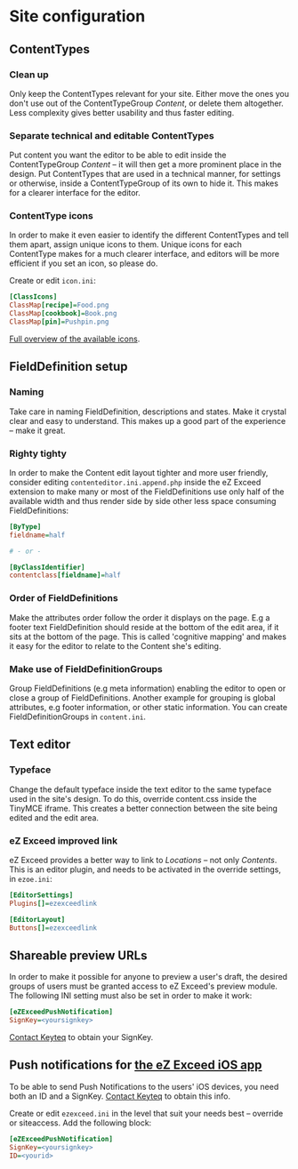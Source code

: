 Site configuration
==================

## <a name="site-configuration-content-types"></a> ContentTypes

### Clean up

Only keep the ContentTypes relevant for your site. Either move the ones you don't use out of the ContentTypeGroup *Content*, or delete them altogether. Less complexity gives better usability and thus faster editing.

### Separate technical and editable ContentTypes

Put content you want the editor to be able to edit inside the ContentTypeGroup *Content* – it will then get a more prominent place in the design. Put ContentTypes that are used in a technical manner, for settings or otherwise, inside a ContentTypeGroup of its own to hide it. This makes for a clearer interface for the editor.

### ContentType icons

In order to make it even easier to identify the different ContentTypes and tell them apart, assign unique icons to them. Unique icons for each ContentType makes for a much clearer interface, and editors will be more efficient if you set an icon, so please do.

Create or edit `icon.ini`:

```ini
[ClassIcons]
ClassMap[recipe]=Food.png
ClassMap[cookbook]=Book.png
ClassMap[pin]=Pushpin.png
```

[Full overview of the available icons](03/01-icons-available.md).

## FieldDefinition setup

### Naming

Take care in naming FieldDefinition, descriptions and states. Make it crystal clear and easy to understand. This makes up a good part of the experience – make it great.

### Righty tighty

In order to make the Content edit layout tighter and more user friendly, consider editing `contenteditor.ini.append.php` inside the eZ Exceed extension to make many or most of the FieldDefinitions use only half of the available width and thus render side by side other less space consuming FieldDefinitions:

```ini
[ByType]
fieldname=half

# - or -

[ByClassIdentifier]
contentclass[fieldname]=half
```

### Order of FieldDefinitions

Make the attributes order follow the order it displays on the page. E.g a footer text FieldDefinition should reside at the bottom of the edit area, if it sits at the bottom of the page. This is called 'cognitive mapping' and makes it easy for the editor to relate to the Content she's editing.

### Make use of FieldDefinitionGroups

Group FieldDefinitions (e.g meta information) enabling the editor to open or close a group of FieldDefinitions. Another example for grouping is global attributes, e.g footer information, or other static information. You can create FieldDefinitionGroups in `content.ini`.

## Text editor

### Typeface

Change the default typeface inside the text editor to the same typeface used in the site's design. To do this, override content.css inside the TinyMCE iframe. This creates a better connection between the site being edited and the edit area.

### eZ Exceed improved link

eZ Exceed provides a better way to link to *Locations* – not only *Contents*. This is an editor plugin, and needs to be activated in the override settings, in `ezoe.ini`:

```ini
[EditorSettings]
Plugins[]=ezexceedlink

[EditorLayout]
Buttons[]=ezexceedlink
```

## <a name="site-configuration-preview-url"></a> Shareable preview URLs
In order to make it possible for anyone to preview a user's draft, the desired groups of users must be granted access to eZ Exceed's preview module. The following INI setting must also be set in order to make it work:

```ini
[eZExceedPushNotification]
SignKey=<yoursignkey>
```

[Contact Keyteq](mailto:support@keyteq.no "Send email to support@keyteq.no") to obtain your SignKey.

## Push notifications for [the eZ Exceed iOS app](https://itunes.apple.com/app/id567405821 "Exceed at iTunes App Store")

To be able to send Push Notifications to the users' iOS devices, you need both an ID and a SignKey. [Contact Keyteq](mailto:support@keyteq.no "Send email to support@keyteq.no") to obtain this info.

Create or edit `ezexceed.ini` in the level that suit your needs best – override or siteaccess. Add the following block:

```ini
[eZExceedPushNotification]
SignKey=<yoursignkey>
ID=<yourid>
```
